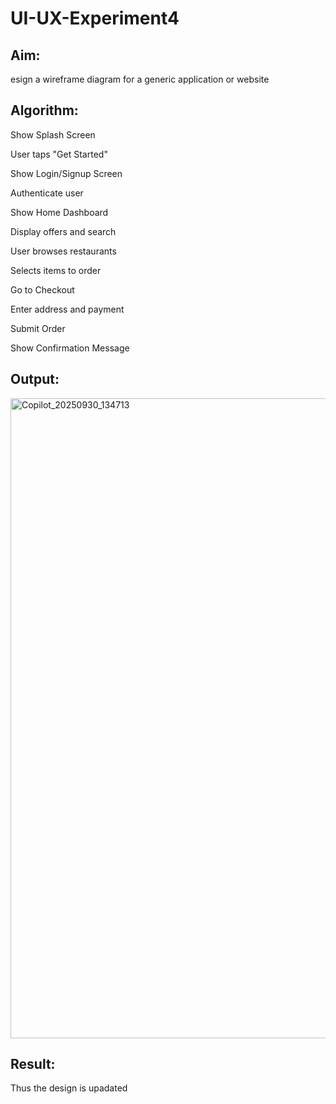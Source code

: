# UI-UX-Experiment4

## Aim:

esign a wireframe diagram for a generic application or website


## Algorithm:
Show Splash Screen

User taps "Get Started"

Show Login/Signup Screen

Authenticate user

Show Home Dashboard

Display offers and search

User browses restaurants

Selects items to order

Go to Checkout


Enter address and payment

Submit Order

Show Confirmation Message


## Output:

<img width="1536" height="1024" alt="Copilot_20250930_134713" src="https://github.com/user-attachments/assets/fe7e96e4-b826-41e3-aa14-f304c1e340c6" />


## Result:

Thus the design is upadated
